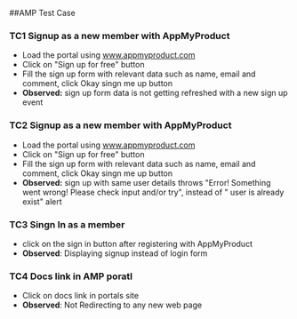 ##AMP Test Case
### TC1 Signup as a new member with AppMyProduct 

   *  Load the portal using www.appmyproduct.com
   *  Click on "Sign up for free"  button
   *  Fill the sign up form with relevant data such as name, email and comment, click Okay singn me up button
   *  **Observed:**  sign up form data is not getting refreshed with a new sign up event
### TC2 Signup as a new member with AppMyProduct 

   *  Load the portal using www.appmyproduct.com
   *  Click on "Sign up for free"  button
   *  Fill the sign up form with relevant data such as name, email and comment, click Okay singn me up button
   *  **Observed:** sign up with same user details throws "Error! Something went wrong! Please check input and/or try", instead of " user is already exist" alert
### TC3 Singn In as a member 

   *  click on the sign in button after registering with AppMyProduct
   *  **Observed**: Displaying signup instead of login form
### TC4 Docs link in AMP poratl

   *  Click on docs link in portals site
   *  **Observed**: Not Redirecting to any new web page
